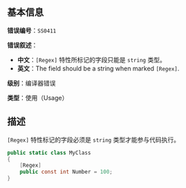 ## 基本信息

**错误编号**：`SS0411`

**错误叙述**：

* **中文**：`[Regex]` 特性所标记的字段只能是 `string` 类型。
* **英文**：The field should be a string when marked `[Regex]`.

**级别**：编译器错误

**类型**：使用（Usage）

## 描述

`[Regex]` 特性标记的字段必须是 `string` 类型才能参与代码执行。

```csharp
public static class MyClass
{
    [Regex]
    public const int Number = 100;
}
```

